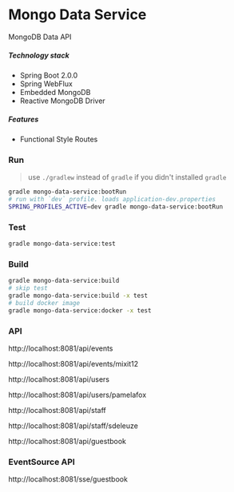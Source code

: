 Mongo Data Service
==================
MongoDB Data API

##### Technology stack
* Spring Boot 2.0.0
* Spring WebFlux
* Embedded MongoDB
* Reactive MongoDB Driver

##### Features
* Functional Style Routes

### Run
> use `./gradlew` instead of `gradle` if you didn't installed `gradle`
```bash
gradle mongo-data-service:bootRun
# run with `dev` profile. loads application-dev.properties
SPRING_PROFILES_ACTIVE=dev gradle mongo-data-service:bootRun
```
### Test
```bash
gradle mongo-data-service:test
```
### Build
```bash
gradle mongo-data-service:build
# skip test
gradle mongo-data-service:build -x test 
# build docker image
gradle mongo-data-service:docker -x test 
```

### API
http://localhost:8081/api/events

http://localhost:8081/api/events/mixit12

http://localhost:8081/api/users

http://localhost:8081/api/users/pamelafox

http://localhost:8081/api/staff

http://localhost:8081/api/staff/sdeleuze

http://localhost:8081/api/guestbook

### EventSource API
http://localhost:8081/sse/guestbook

